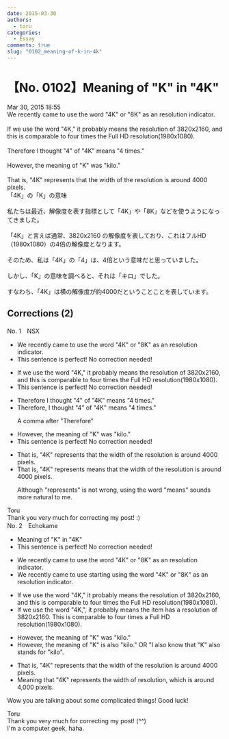 ```yaml
---
date: 2015-03-30
authors:
  - toru
categories:
  - Essay
comments: true
slug: "0102_meaning-of-k-in-4k"
---
```


# 【No. 0102】Meaning of "K" in "4K"
<div class="date">Mar 30, 2015 18:55</div>
<div id="post"><div id="body_show_ori">
We recently came to use the word "4K" or "8K" as an resolution indicator.<br/><br/>If we use the word "4K," it probably means the resolution of 3820x2160, and this is comparable to four times the Full HD resolution(1980x1080).<br/><br/>Therefore I thought "4" of "4K" means "4 times."<br/><br/>However, the meaning of "K" was "kilo."<br/><br/>That is, "4K" represents that the width of the resolution is around 4000 pixels.
</div></div>

<!-- more -->

<div id="post_ja"><div id="body_show_mo">
「4K」の「K」の意味<br/><br/>私たちは最近、解像度を表す指標として「4K」や「8K」などを使うようになってきました。<br/><br/>「4K」と言えば通常、3820x2160 の解像度を表しており、これはフルHD（1980x1080）の4倍の解像度となります。<br/><br/>そのため、私は「4K」の「4」は、4倍という意味だと思っていました。<br/><br/>しかし、「K」の意味を調べると、それは「キロ」でした。<br/><br/>すなわち、「4K」は横の解像度が約4000だということことを表しています。
</div></div>

## Corrections (2)
<div id="block"><div class="first_name"> No. 1　<span class="just_name">NSX</span></div><div id="block2">
<ul class="correction_field">
<li class="incorrect">We recently came to use the word "4K" or "8K" as an resolution indicator.</li>
<li class="corrected perfect">This sentence is perfect! No correction needed!</li>
</ul>
<ul class="correction_field">
<li class="incorrect">If we use the word "4K," it probably means the resolution of 3820x2160, and this is comparable to four times the Full HD resolution(1980x1080).</li>
<li class="corrected perfect">This sentence is perfect! No correction needed!</li>
</ul>
<ul class="correction_field">
<li class="incorrect">Therefore I thought "4" of "4K" means "4 times."</li>
<li class="corrected correct">
Therefore<span class="f_blue">,</span> I thought "4" of "4K" means "4 times."
<p class="correction_comment">A comma after "Therefore"</p>
</li>
</ul>
<ul class="correction_field">
<li class="incorrect">However, the meaning of "K" was "kilo."</li>
<li class="corrected perfect">This sentence is perfect! No correction needed!</li>
</ul>
<ul class="correction_field">
<li class="incorrect">That is, "4K" represents that the width of the resolution is around 4000 pixels.</li>
<li class="corrected correct">
That is, "4K" <span class="f_red"><span class="sline">represents</span></span> <span class="f_blue">means</span> that the width of the resolution is around 4000 pixels.
<p class="correction_comment">Although "represents" is not wrong, using the word "means" sounds more natural to me.</p>
</li>
</ul>
</div><div class="name"><span class="just_name">Toru</span><br>
Thank you very much for correcting my post! :)
</div>
</div>
<div id="block"><div class="first_name"> No. 2　<span class="just_name">Echokame</span></div><div id="block2">
<ul class="correction_field">
<li class="incorrect">Meaning of "K" in "4K"</li>
<li class="corrected perfect">This sentence is perfect! No correction needed!</li>
</ul>
<ul class="correction_field">
<li class="incorrect">We recently came to use the word "4K" or "8K" as an resolution indicator.</li>
<li class="corrected correct">
We recently <span class="sline">came to use</span> <span class="f_red">starting using </span>the word "4K" or "8K" as a<span class="f_red"><span class="sline">n</span></span> resolution indicator.
</li>
</ul>
<ul class="correction_field">
<li class="incorrect">If we use the word "4K," it probably means the resolution of 3820x2160, and this is comparable to four times the Full HD resolution(1980x1080).</li>
<li class="corrected correct">
If we use the word "4K<span class="sline"><span class="f_red">,</span></span>"<span class="f_red">,</span> it probably means the<span class="f_red"> item has a</span> resolution of 3820x2160<span class="f_red">. T</span>his is comparable to four times <span class="f_red">a</span> Full HD resolution(1980x1080).
</li>
</ul>
<ul class="correction_field">
<li class="incorrect">However, the meaning of "K" was "kilo."</li>
<li class="corrected correct">
However, the meaning of "K" <span class="f_red">is also</span> "kilo." <span class="f_blue">OR "I also know that "K" also stands for "kilo".</span>
</li>
</ul>
<ul class="correction_field">
<li class="incorrect">That is, "4K" represents that the width of the resolution is around 4000 pixels.</li>
<li class="corrected correct">
<span class="f_red">Meaning that </span>"4K" represents <span class="f_red">the width of resolution, which is around 4,000 pixels.</span>
</li>
</ul>
<p class="comment_small">
 Wow you are talking about some complicated things! Good luck!
</p>

</div><div class="name"><span class="just_name">Toru</span><br>
Thank you very much for correcting my post! (^^)<br/>I'm a computer geek, haha.
</div>
</div>
